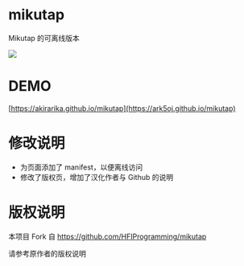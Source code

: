 # mikutap
Mikutap 的可离线版本
   
![](https://i.loli.net/2017/12/23/5a3e0812758da.gif)  

# DEMO  
[https://akirarika.github.io/mikutap](https://ark5oj.github.io/mikutap)

# 修改说明  
- 为页面添加了 manifest，以便离线访问
- 修改了版权页，增加了汉化作者与 Github 的说明

# 版权说明  

本项目 Fork 自 https://github.com/HFIProgramming/mikutap

请参考原作者的版权说明

